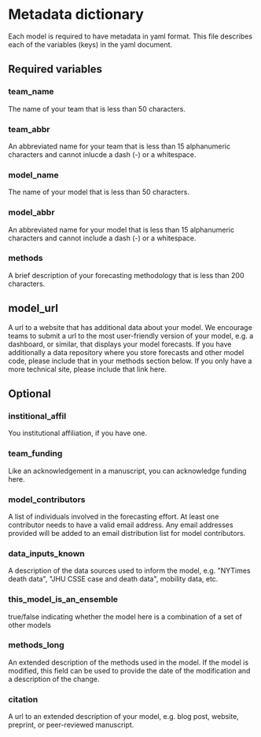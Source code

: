 # Metadata dictionary

Each model is required to have metadata in yaml format.
This file describes each of the variables (keys) in the yaml document.

## Required variables

### team_name

The name of your team that is less than 50 characters.

### team_abbr

An abbreviated name for your team that is less than 15 alphanumeric characters and cannot 
inlucde a dash (-) or a whitespace. 

### model_name

The name of your model that is less than 50 characters.

### model_abbr

An abbreviated name for your model that is less than 15 alphanumeric characters and cannot
include a dash (-) or a whitespace.

### methods

A brief description of your forecasting methodology that is less than 200 
characters.

## model_url

A url to a website that has additional data about your model. We encourage teams to 
submit a url to the most user-friendly version of your model, e.g. a dashboard, 
or similar, that displays your model forecasts. If you have additionally a data repository
where you store forecasts and other model code, please include that in your methods
section below. If you only have a more technical site, please include that link here.


## Optional

### institional_affil

You institutional affiliation, if you have one. 

### team_funding 

Like an acknowledgement in a manuscript, you can acknowledge funding here.


### model_contributors

A list of individuals involved in the forecasting effort. At least one contributor
needs to have a valid email address. Any email addresses provided will be added to 
an email distribution list for model contributors.


### data_inputs_known

A description of the data sources used to inform the model, 
e.g. "NYTimes death data", "JHU CSSE case and death data", mobility data, etc. 


### this_model_is_an_ensemble

true/false indicating whether the model here is a combination of a set of other
models


### methods_long

An extended description of the methods used in the model. 
If the model is modified, this field can be used to provide the date of the 
modification and a description of the change.


### citation

A url to an extended description of your model,
e.g. blog post, website, preprint, or peer-reviewed manuscript. 
